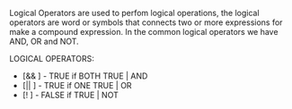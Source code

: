 Logical Operators are used to perfom logical operations, the logical operators are word or symbols that connects two or more expressions for make a compound expression. In the common logical operators we have AND, OR and NOT.


LOGICAL OPERATORS:
 - [&& ] - TRUE if BOTH TRUE | AND
 - [|| ] - TRUE if ONE TRUE | OR
 - [!  ] - FALSE if TRUE | NOT
